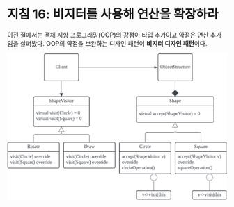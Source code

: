 # 지침 16: 비지터를 사용해 연산을 확장하라
이전 절에서는 객체 지향 프로그래밍(OOP)의 강점이 타입 추가이고 약점은 연산 추가임을 살펴봤다. OOP의 약점을 보완하는 디자인 패턴이 **비지터 디자인 패턴**이다.


![비지터패턴](images/paint1.png)

